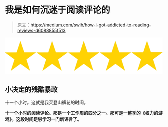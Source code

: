 # 我是如何沉迷于阅读评论的

> 原文：<https://medium.com/swlh/how-i-got-addicted-to-reading-reviews-d6088855f513>

![](img/050431d2ad03c76c26f1b7afd3857751.png)

## 小决定的残酷暴政

十一个小时。这就是我买登山裤花的时间。

**十一个小时的阅读评论。那是一个工作周的四分之一。那可是一整季的《权力的游戏》。这段时间足够学习一门新语言了。**